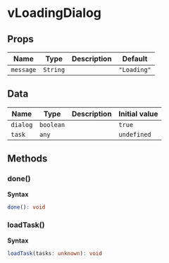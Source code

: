 # vLoadingDialog

## Props

| Name      | Type     | Description | Default     |
| --------- | -------- | ----------- | ----------- |
| `message` | `String` |             | `"Loading"` |

## Data

| Name     | Type      | Description | Initial value |
| -------- | --------- | ----------- | ------------- |
| `dialog` | `boolean` |             | `true`        |
| `task`   | `any`     |             | `undefined`   |

## Methods

### done()

**Syntax**

```typescript
done(): void
```

### loadTask()

**Syntax**

```typescript
loadTask(tasks: unknown): void
```
